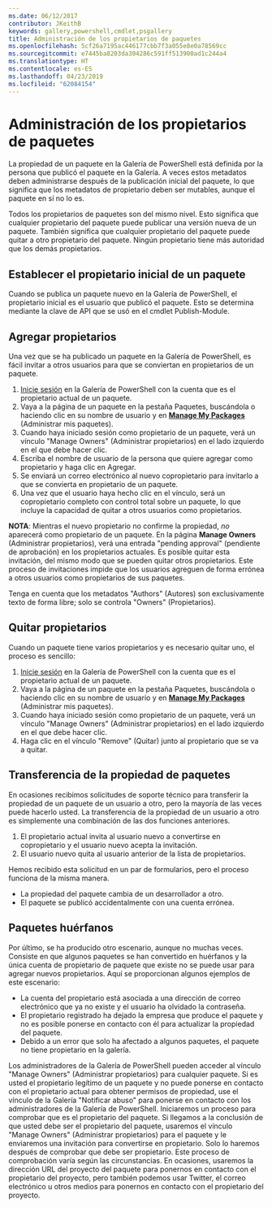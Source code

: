 ```yaml
---
ms.date: 06/12/2017
contributor: JKeithB
keywords: gallery,powershell,cmdlet,psgallery
title: Administración de los propietarios de paquetes
ms.openlocfilehash: 5cf26a7195ac446177cbb7f3a055e8e0a78569cc
ms.sourcegitcommit: e7445ba8203da304286c591ff513900ad1c244a4
ms.translationtype: HT
ms.contentlocale: es-ES
ms.lasthandoff: 04/23/2019
ms.locfileid: "62084154"
---
```

# <a name="managing-package-owners"></a>Administración de los propietarios de paquetes

La propiedad de un paquete en la Galería de PowerShell está definida por la persona que publicó el paquete en la Galería.
A veces estos metadatos deben administrarse después de la publicación inicial del paquete, lo que significa que los metadatos de propietario deben ser mutables, aunque el paquete en sí no lo es.

Todos los propietarios de paquetes son del mismo nivel.
Esto significa que cualquier propietario del paquete puede publicar una versión nueva de un paquete. También significa que cualquier propietario del paquete puede quitar a otro propietario del paquete.
Ningún propietario tiene más autoridad que los demás propietarios.

## <a name="setting-a-packages-initial-owner"></a>Establecer el propietario inicial de un paquete

Cuando se publica un paquete nuevo en la Galería de PowerShell, el propietario inicial es el usuario que publicó el paquete. Esto se determina mediante la clave de API que se usó en el cmdlet Publish-Module.

## <a name="adding-owners"></a>Agregar propietarios

Una vez que se ha publicado un paquete en la Galería de PowerShell, es fácil invitar a otros usuarios para que se conviertan en propietarios de un paquete.

1. [Inicie sesión](https://powershellgallery.com/users/account/LogOn) en la Galería de PowerShell con la cuenta que es el propietario actual de un paquete.
2. Vaya a la página de un paquete en la pestaña Paquetes, buscándola o haciendo clic en su nombre de usuario y en [**Manage My Packages**](https://www.powershellgallery.com/account/Packages) (Administrar mis paquetes).
3. Cuando haya iniciado sesión como propietario de un paquete, verá un vínculo "Manage Owners" (Administrar propietarios) en el lado izquierdo en el que debe hacer clic.
4. Escriba el nombre de usuario de la persona que quiere agregar como propietario y haga clic en Agregar.
5. Se enviará un correo electrónico al nuevo copropietario para invitarlo a que se convierta en propietario de un paquete.
6. Una vez que el usuario haya hecho clic en el vínculo, será un copropietario completo con control total sobre un paquete, lo que incluye la capacidad de quitar a otros usuarios como propietarios.

**NOTA**: Mientras el nuevo propietario no confirme la propiedad, *no* aparecerá como propietario de un paquete.
En la página **Manage Owners** (Administrar propietarios), verá una entrada "pending approval" (pendiente de aprobación) en los propietarios actuales.
Es posible quitar esta invitación, del mismo modo que se pueden quitar otros propietarios.
Este proceso de invitaciones impide que los usuarios agreguen de forma errónea a otros usuarios como propietarios de sus paquetes.

Tenga en cuenta que los metadatos "Authors" (Autores) son exclusivamente texto de forma libre; solo se controla "Owners" (Propietarios).


## <a name="removing-owners"></a>Quitar propietarios

Cuando un paquete tiene varios propietarios y es necesario quitar uno, el proceso es sencillo:

1. [Inicie sesión](https://powershellgallery.com/users/account/LogOn) en la Galería de PowerShell con la cuenta que es el propietario actual de un paquete.
2. Vaya a la página de un paquete en la pestaña Paquetes, buscándola o haciendo clic en su nombre de usuario y en [**Manage My Packages**](https://www.powershellgallery.com/account/Packages) (Administrar mis paquetes).
3. Cuando haya iniciado sesión como propietario de un paquete, verá un vínculo "Manage Owners" (Administrar propietarios) en el lado izquierdo en el que debe hacer clic.
4. Haga clic en el vínculo "Remove" (Quitar) junto al propietario que se va a quitar.



## <a name="transferring-package-ownership"></a>Transferencia de la propiedad de paquetes

En ocasiones recibimos solicitudes de soporte técnico para transferir la propiedad de un paquete de un usuario a otro, pero la mayoría de las veces puede hacerlo usted.
La transferencia de la propiedad de un usuario a otro es simplemente una combinación de las dos funciones anteriores.

1. El propietario actual invita al usuario nuevo a convertirse en copropietario y el usuario nuevo acepta la invitación.
2. El usuario nuevo quita al usuario anterior de la lista de propietarios.

Hemos recibido esta solicitud en un par de formularios, pero el proceso funciona de la misma manera.

- La propiedad del paquete cambia de un desarrollador a otro.
- El paquete se publicó accidentalmente con una cuenta errónea.


## <a name="orphaned-packages"></a>Paquetes huérfanos

Por último, se ha producido otro escenario, aunque no muchas veces.
Consiste en que algunos paquetes se han convertido en huérfanos y la única cuenta de propietario de paquete que existe no se puede usar para agregar nuevos propietarios.
Aquí se proporcionan algunos ejemplos de este escenario:

- La cuenta del propietario está asociada a una dirección de correo electrónico que ya no existe y el usuario ha olvidado la contraseña.
- El propietario registrado ha dejado la empresa que produce el paquete y no es posible ponerse en contacto con él para actualizar la propiedad del paquete.
- Debido a un error que solo ha afectado a algunos paquetes, el paquete no tiene propietario en la galería.

Los administradores de la Galería de PowerShell pueden acceder al vínculo "Manage Owners" (Administrar propietarios) para cualquier paquete.
Si es usted el propietario legítimo de un paquete y no puede ponerse en contacto con el propietario actual para obtener permisos de propiedad, use el vínculo de la Galería "Notificar abuso" para ponerse en contacto con los administradores de la Galería de PowerShell.
Iniciaremos un proceso para comprobar que es el propietario del paquete.
Si llegamos a la conclusión de que usted debe ser el propietario del paquete, usaremos el vínculo "Manage Owners" (Administrar propietarios) para el paquete y le enviaremos una invitación para convertirse en propietario.
Solo lo haremos después de comprobar que debe ser propietario. Este proceso de comprobación varía según las circunstancias.
En ocasiones, usaremos la dirección URL del proyecto del paquete para ponernos en contacto con el propietario del proyecto, pero también podemos usar Twitter, el correo electrónico u otros medios para ponernos en contacto con el propietario del proyecto.
